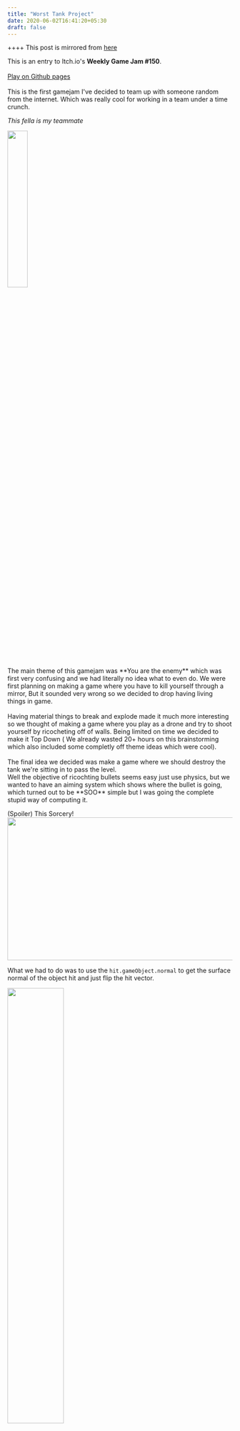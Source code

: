 ```yaml
---
title: "Worst Tank Project"
date: 2020-06-02T16:41:20+05:30
draft: false
---
```


++++ This post is mirrored from [here](https://vonneumannscientia.pythonanywhere.com/post/22/)

This is an entry to Itch.io's **Weekly Game Jam #150**.
<br>
<br>
<a class="btn btn-primary" href="https://itspacchu.github.io/Worst-tank-GamejamCollab/" role="button"> Play on Github pages </a>
<br>
<br>
This is the first gamejam I've decided to team up with someone random from the internet. Which was really cool for working in a team under a time crunch.

_This fella is my teammate_

<a href=https://brrrrrr.itch.io//><img src=https://cdn.discordapp.com/attachments/852930321493655563/954765266804441088/unknown.png width=30%></a>

<br>
The main theme of this gamejam was  **You are the enemy** which was first very confusing and we had literally no idea what to even do.
We were first planning on making a game where you have to kill yourself through a mirror, But it sounded very wrong so we decided to drop having living things in game.
<br>
<br>
Having material things to break and explode made it much more interesting so we thought of making a game where you play as a drone and try to shoot yourself by ricocheting off of walls.
Being limited on time we decided to make it Top Down ( We already wasted 20+ hours on this brainstorming which also included some completly off theme ideas which were cool).
<br>
<br>
The final idea we decided was make a game where we should destroy the tank we're sitting in to pass the level.
<br>
Well the objective of ricochting bullets seems easy just use physics, but we wanted to have an aiming system which shows where the bullet is going, which turned out to be **SOO** simple but I was going the complete stupid way of computing it.

(Spoiler) This Sorcery!
<br>
<img src="https://i.imgur.com/k3U7NYd.png" width=640px height=320px>
<br>

What we had to do was to use the ```hit.gameObject.normal``` to get the surface normal of the object hit and just flip the hit vector.

<img src="https://cdn.discordapp.com/attachments/852930321493655563/954766045472780408/unknown.png" width=50%>

After a very "fun" session of brainstorming and finally implementing bullet reflections using vector reflections and dot products.

We finally finished the game 20 minutes before the deadling.. (phew).In the end we had alot of fun coming up with the idea and making it.

<iframe src="https://itch.io/embed/655988?border_width=0&amp;bg_color=424242&amp;fg_color=ffffff" width="550" height="165" frameborder="0"><a href="https://pacchu.itch.io/worsttank">WorstTank {Beta} by Pacchu, brrrr</a></iframe>

# Gallery 

<img src="https://i.gyazo.com/f6442403ef9dd0d54c2d765c25dc10c9.gif" alt="Image from Gyazo" width="640"/>

<img src="https://i.gyazo.com/156ed50ab5c2b7fb620c44cc3f57fce2.gif" alt="Image from Gyazo" width="640"/>

<img src="https://img.itch.zone/aW1hZ2UvNjU1OTg4LzM1Mjc3MzgucG5n/original/adiqkc.png" width=640>

<img src="https://img.itch.zone/aW1hZ2UvNjU1OTg4LzM1Mjc3MzkucG5n/original/PVZDh5.png" width=640>

